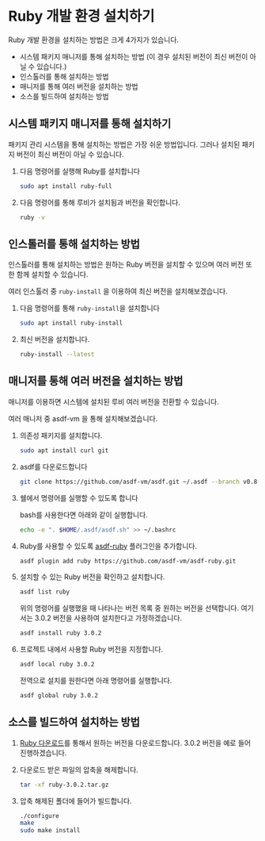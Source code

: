# Ruby 개발 환경 설치하기

Ruby 개발 환경을 설치하는 방법은 크게 4가지가 있습니다.

* 시스템 패키지 매니저를 통해 설치하는 방법 (이 경우 설치된 버전이 최신 버전이 아닐 수 있습니다.)
* 인스톨러를 통해 설치하는 방법
* 매니저를 통해 여러 버전을 설치하는 방법
* 소스를 빌드하여 설치하는 방법

## 시스템 패키지 매니저를 통해 설치하기

패키지 관리 시스템을 통해 설치하는 방법은 가장 쉬운 방법입니다.
그러나 설치된 패키지 버전이 최신 버전이 아닐 수 있습니다.

1. 다음 명령어를 실행해 Ruby를 설치합니다

    ```bash
    sudo apt install ruby-full
    ```

1. 다음 명령어를 통해 루비가 설치됨과 버전을 확인합니다.

    ```bash
    ruby -v
    ```

## 인스톨러를 통해 설치하는 방법

인스톨러를 통해 설치하는 방법은 원하는 Ruby 버전을 설치할 수 있으며 여러 버전 또한 함께 설치할 수 있습니다.

여러 인스톨러 중 `ruby-install` 을 이용하여 최신 버전을 설치해보겠습니다.

1. 다음 명령어를 통해 `ruby-install`을 설치합니다

    ```bash
    sudo apt install ruby-install
    ```

1. 최신 버전을 설치합니다.

    ```bash
    ruby-install --latest
    ```

## 매니저를 통해 여러 버전을 설치하는 방법

매니저를 이용하면 시스템에 설치된 루비 여러 버전을 전환할 수 있습니다. 

여러 매니저 중 asdf-vm 을 통해 설치해보겠습니다.

1. 의존성 패키지를 설치합니다.

    ```bash
    sudo apt install curl git
    ```

1. asdf를 다운로드합니다

    ```bash
    git clone https://github.com/asdf-vm/asdf.git ~/.asdf --branch v0.8.1
    ```

1. 쉘에서 명령어를 실행할 수 있도록 합니다

    bash를 사용한다면 아래와 같이 실행합니다.

    ```bash
    echo -e ". $HOME/.asdf/asdf.sh" >> ~/.bashrc
    ```

1. Ruby를 사용할 수 있도록 [asdf-ruby](https://github.com/asdf-vm/asdf-ruby) 플러그인을 추가합니다.

    ```bash
    asdf plugin add ruby https://github.com/asdf-vm/asdf-ruby.git
    ```

1. 설치할 수 있는 Ruby 버전을 확인하고 설치합니다.

    ```bash
    asdf list ruby
    ```

    위의 명령어를 실행했을 때 나타나는 버전 목록 중 원하는 버전을 선택합니다. 여기서는 3.0.2 버전을 사용하여 설치한다고 가정하겠습니다.

    ```bash
    asdf install ruby 3.0.2
    ```

1. 프로젝트 내에서 사용할 Ruby 버전을 지정합니다.

    ```bash
    asdf local ruby 3.0.2
    ```

    전역으로 설치를 원한다면 아래 명령어를 실행합니다.

    ```bash
    asdf global ruby 3.0.2
    ```

## 소스를 빌드하여 설치하는 방법

1. [Ruby 다운로드](https://www.ruby-lang.org/en/downloads/)를 통해서 원하는 버전을 다운로드합니다. 3.0.2 버전을 예로 들어 진행하겠습니다.

1. 다운로드 받은 파일의 압축을 해제합니다.

    ```bash
    tar -xf ruby-3.0.2.tar.gz
    ```

1. 압축 해제된 폴더에 들어가 빌드합니다.

    ```bash
    ./configure
    make
    sudo make install
    ```
